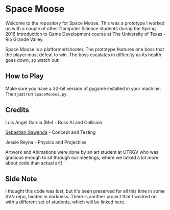 # Space Moose

Welcome to the repository for Space Moose. This was a prototype I worked on with a couple of other Computer Science students during the Spring 2016 Introduction to Game Development course at The University of Texas - Rio Grande Valley.

Space Moose is a platformer/shooter. The prototype features one boss that the player must defeat to win. The boss escalates in difficulty as its health goes down, so watch out!

## How to Play

Make sure you have a 32-bit version of pygame installed in your machine. Then just run ``SpaceMoose2.py``.

## Credits

Luis Angel Garcia (Me) - Boss AI and Collision

[Sebastian Gawenda](https://github.com/sebgawenda) - Concept and Testing

Jessie Reyna - Physics and Projectiles

Artwork and Animations were done by an art student at UTRGV who was gracious enough to sit through our meetings, where we talked a lot more about code than actual art!

## Side Note

I thought this code was lost, but it's been preserved for all this time in some SVN repo, hidden in darkness. There is another project that I worked on with a different set of students, which will be linked here.
